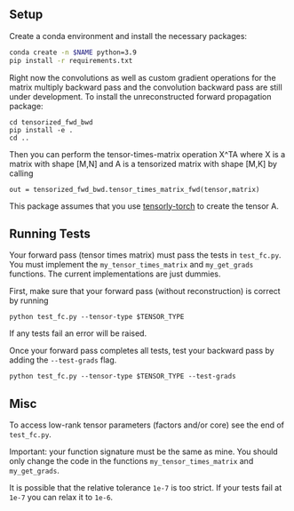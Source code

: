 ## Setup

Create a conda environment and install the necessary packages:
```bash
conda create -n $NAME python=3.9
pip install -r requirements.txt
```
Right now the convolutions as well as custom gradient operations for the matrix multiply backward pass and the convolution backward pass are still under development. To install the unreconstructed forward propagation package:
```
cd tensorized_fwd_bwd
pip install -e .
cd ..
```
Then you can perform the tensor-times-matrix operation X^TA where X is a matrix with shape [M,N] and A is a tensorized matrix with shape [M,K] by calling 
```
out = tensorized_fwd_bwd.tensor_times_matrix_fwd(tensor,matrix)
```
This package assumes that you use [tensorly-torch](http://tensorly.org/torch/dev/) to create the tensor A.

## Running Tests

Your forward pass (tensor times matrix) must pass the tests in `test_fc.py`. You must implement the `my_tensor_times_matrix` and `my_get_grads` functions. The current implementations are just dummies.

First, make sure that your forward pass (without reconstruction) is correct by running 
```
python test_fc.py --tensor-type $TENSOR_TYPE
```
If any tests fail an error will be raised. 

Once your forward pass completes all tests, test your backward pass by adding the `--test-grads` flag.
```
python test_fc.py --tensor-type $TENSOR_TYPE --test-grads
```

## Misc

To access low-rank tensor parameters (factors and/or core) see the end of `test_fc.py`.

Important: your function signature must be the same as mine. You should only change the code in the functions `my_tensor_times_matrix` and `my_get_grads`.

It is possible that the relative tolerance `1e-7` is too strict. If your tests fail at `1e-7` you can relax it to `1e-6`.
